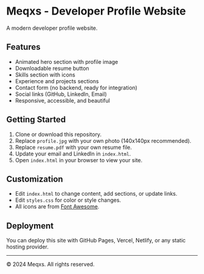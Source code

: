 # Meqxs - Developer Profile Website

A modern developer profile website. 

## Features
- Animated hero section with profile image
- Downloadable resume button
- Skills section with icons
- Experience and projects sections
- Contact form (no backend, ready for integration)
- Social links (GitHub, LinkedIn, Email)
- Responsive, accessible, and beautiful

## Getting Started
1. Clone or download this repository.
2. Replace `profile.jpg` with your own photo (140x140px recommended).
3. Replace `resume.pdf` with your own resume file.
4. Update your email and LinkedIn in `index.html`.
5. Open `index.html` in your browser to view your site.

## Customization
- Edit `index.html` to change content, add sections, or update links.
- Edit `styles.css` for color or style changes.
- All icons are from [Font Awesome](https://fontawesome.com/).

## Deployment
You can deploy this site with GitHub Pages, Vercel, Netlify, or any static hosting provider.

---
© 2024 Meqxs. All rights reserved. 
